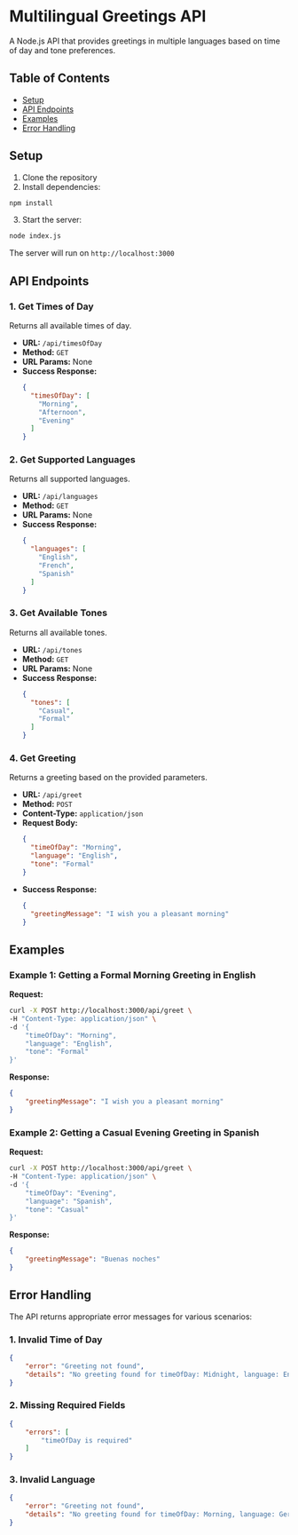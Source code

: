 # Multilingual Greetings API

A Node.js API that provides greetings in multiple languages based on time of day and tone preferences.

## Table of Contents
- [Setup](#setup)
- [API Endpoints](#api-endpoints)
- [Examples](#examples)
- [Error Handling](#error-handling)

## Setup

1. Clone the repository
2. Install dependencies:
```bash
npm install
```
3. Start the server:
```bash
node index.js
```
The server will run on `http://localhost:3000`

## API Endpoints

### 1. Get Times of Day
Returns all available times of day.

- **URL:** `/api/timesOfDay`
- **Method:** `GET`
- **URL Params:** None
- **Success Response:**
  ```json
  {
    "timesOfDay": [
      "Morning",
      "Afternoon",
      "Evening"
    ]
  }
  ```

### 2. Get Supported Languages
Returns all supported languages.

- **URL:** `/api/languages`
- **Method:** `GET`
- **URL Params:** None
- **Success Response:**
  ```json
  {
    "languages": [
      "English",
      "French",
      "Spanish"
    ]
  }
  ```

### 3. Get Available Tones
Returns all available tones.

- **URL:** `/api/tones`
- **Method:** `GET`
- **URL Params:** None
- **Success Response:**
  ```json
  {
    "tones": [
      "Casual",
      "Formal"
    ]
  }
  ```

### 4. Get Greeting
Returns a greeting based on the provided parameters.

- **URL:** `/api/greet`
- **Method:** `POST`
- **Content-Type:** `application/json`
- **Request Body:**
  ```json
  {
    "timeOfDay": "Morning",
    "language": "English",
    "tone": "Formal"
  }
  ```
- **Success Response:**
  ```json
  {
    "greetingMessage": "I wish you a pleasant morning"
  }
  ```

## Examples

### Example 1: Getting a Formal Morning Greeting in English
**Request:**
```bash
curl -X POST http://localhost:3000/api/greet \
-H "Content-Type: application/json" \
-d '{
    "timeOfDay": "Morning",
    "language": "English",
    "tone": "Formal"
}'
```

**Response:**
```json
{
    "greetingMessage": "I wish you a pleasant morning"
}
```

### Example 2: Getting a Casual Evening Greeting in Spanish
**Request:**
```bash
curl -X POST http://localhost:3000/api/greet \
-H "Content-Type: application/json" \
-d '{
    "timeOfDay": "Evening",
    "language": "Spanish",
    "tone": "Casual"
}'
```

**Response:**
```json
{
    "greetingMessage": "Buenas noches"
}
```

## Error Handling

The API returns appropriate error messages for various scenarios:

### 1. Invalid Time of Day
```json
{
    "error": "Greeting not found",
    "details": "No greeting found for timeOfDay: Midnight, language: English, tone: Formal"
}
```

### 2. Missing Required Fields
```json
{
    "errors": [
        "timeOfDay is required"
    ]
}
```

### 3. Invalid Language
```json
{
    "error": "Greeting not found",
    "details": "No greeting found for timeOfDay: Morning, language: German, tone: Formal"
}